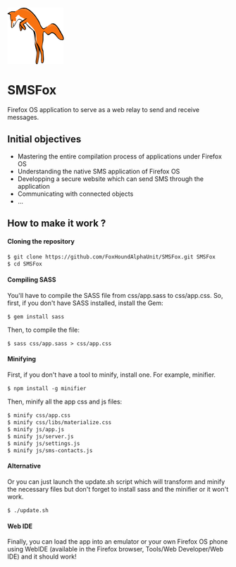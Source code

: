 ![fox](img/icons/fox128x128.png)

# SMSFox
Firefox OS application to serve as a web relay to send and receive messages.

## Initial objectives
* Mastering the entire compilation process of applications under Firefox OS
* Understanding the native SMS application of Firefox OS
* Developping a secure website which can send SMS through the application
* Communicating with connected objects
* ...

## How to make it work ?
#### Cloning the repository
```batchfile
$ git clone https://github.com/FoxHoundAlphaUnit/SMSFox.git SMSFox
$ cd SMSFox
```

#### Compiling SASS
You'll have to compile the SASS file from css/app.sass to css/app.css.
So, first, if you don't have SASS installed, install the Gem:
```batchfile
$ gem install sass
```
Then, to compile the file:
```batchfile
$ sass css/app.sass > css/app.css
```

#### Minifying
First, if you don't have a tool to minify, install one. For example, minifier.
```batchfile
$ npm install -g minifier
```

Then, minify all the app css and js files:
```batchfile
$ minify css/app.css
$ minify css/libs/materialize.css
$ minify js/app.js
$ minify js/server.js
$ minify js/settings.js
$ minify js/sms-contacts.js
```

#### Alternative
Or you can just launch the update.sh script which will transform and minify the necessary files but don't forget to install sass and the minifier or it won't work.
```batchfile
$ ./update.sh
```

#### Web IDE
Finally, you can load the app into an emulator or your own Firefox OS phone using WebIDE (available in the Firefox browser, Tools/Web Developer/Web IDE) and it should work!
